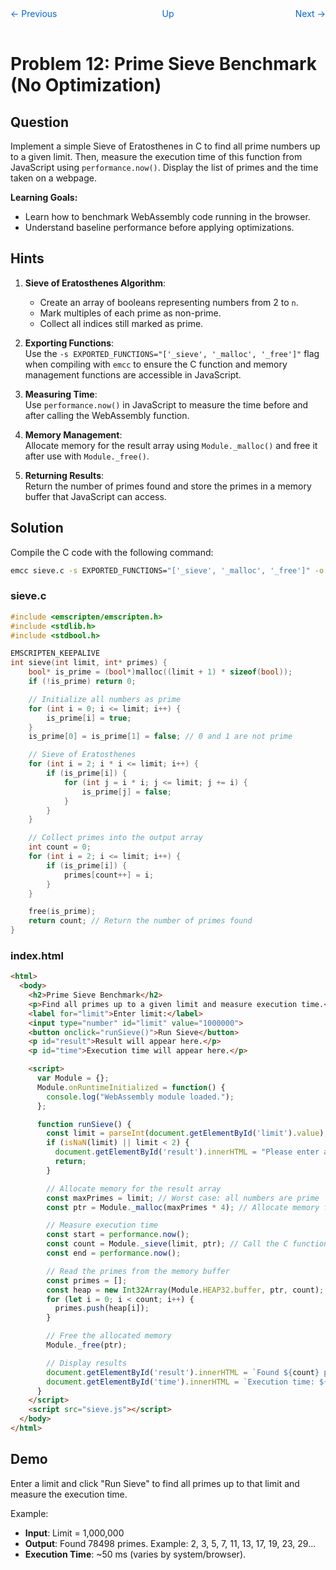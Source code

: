 <nav style="display: grid; grid-template-columns: 1fr 1fr 1fr; padding: 1rem 0;">
    <a href="../lesson11" style="text-decoration: none; color: #0366d6;">← Previous</a>
    <a href="../" style="text-decoration: none; color: #0366d6; text-align: center;">Up</a>
    <a href="../lesson13/" style="text-decoration: none; color: #0366d6; text-align: right;">Next →</a>
</nav>

# Problem 12: Prime Sieve Benchmark (No Optimization)

## Question

Implement a simple Sieve of Eratosthenes in C to find all prime numbers up to a given limit. Then, measure the execution time of this function from JavaScript using `performance.now()`. Display the list of primes and the time taken on a webpage.

**Learning Goals:**
- Learn how to benchmark WebAssembly code running in the browser.
- Understand baseline performance before applying optimizations.

## Hints

1. **Sieve of Eratosthenes Algorithm**:  
   - Create an array of booleans representing numbers from 2 to `n`.
   - Mark multiples of each prime as non-prime.
   - Collect all indices still marked as prime.

2. **Exporting Functions**:  
   Use the `-s EXPORTED_FUNCTIONS="['_sieve', '_malloc', '_free']"` flag when compiling with `emcc` to ensure the C function and memory management functions are accessible in JavaScript.

3. **Measuring Time**:  
   Use `performance.now()` in JavaScript to measure the time before and after calling the WebAssembly function.

4. **Memory Management**:  
   Allocate memory for the result array using `Module._malloc()` and free it after use with `Module._free()`.

5. **Returning Results**:  
   Return the number of primes found and store the primes in a memory buffer that JavaScript can access.

## Solution

Compile the C code with the following command:  
```bash
emcc sieve.c -s EXPORTED_FUNCTIONS="['_sieve', '_malloc', '_free']" -o sieve.js
```

### sieve.c
```c
#include <emscripten/emscripten.h>
#include <stdlib.h>
#include <stdbool.h>

EMSCRIPTEN_KEEPALIVE
int sieve(int limit, int* primes) {
    bool* is_prime = (bool*)malloc((limit + 1) * sizeof(bool));
    if (!is_prime) return 0;

    // Initialize all numbers as prime
    for (int i = 0; i <= limit; i++) {
        is_prime[i] = true;
    }
    is_prime[0] = is_prime[1] = false; // 0 and 1 are not prime

    // Sieve of Eratosthenes
    for (int i = 2; i * i <= limit; i++) {
        if (is_prime[i]) {
            for (int j = i * i; j <= limit; j += i) {
                is_prime[j] = false;
            }
        }
    }

    // Collect primes into the output array
    int count = 0;
    for (int i = 2; i <= limit; i++) {
        if (is_prime[i]) {
            primes[count++] = i;
        }
    }

    free(is_prime);
    return count; // Return the number of primes found
}
```

### index.html
```html
<html>
  <body>
    <h2>Prime Sieve Benchmark</h2>
    <p>Find all primes up to a given limit and measure execution time.</p>
    <label for="limit">Enter limit:</label>
    <input type="number" id="limit" value="1000000">
    <button onclick="runSieve()">Run Sieve</button>
    <p id="result">Result will appear here.</p>
    <p id="time">Execution time will appear here.</p>

    <script>
      var Module = {};
      Module.onRuntimeInitialized = function() {
        console.log("WebAssembly module loaded.");
      };

      function runSieve() {
        const limit = parseInt(document.getElementById('limit').value);
        if (isNaN(limit) || limit < 2) {
          document.getElementById('result').innerHTML = "Please enter a valid limit (>= 2).";
          return;
        }

        // Allocate memory for the result array
        const maxPrimes = limit; // Worst case: all numbers are prime
        const ptr = Module._malloc(maxPrimes * 4); // Allocate memory for an int array

        // Measure execution time
        const start = performance.now();
        const count = Module._sieve(limit, ptr); // Call the C function
        const end = performance.now();

        // Read the primes from the memory buffer
        const primes = [];
        const heap = new Int32Array(Module.HEAP32.buffer, ptr, count);
        for (let i = 0; i < count; i++) {
          primes.push(heap[i]);
        }

        // Free the allocated memory
        Module._free(ptr);

        // Display results
        document.getElementById('result').innerHTML = `Found ${count} primes. Example: ${primes.slice(0, 10).join(", ")}...`;
        document.getElementById('time').innerHTML = `Execution time: ${(end - start).toFixed(2)} ms`;
      }
    </script>
    <script src="sieve.js"></script>
  </body>
</html>
```

## Demo

Enter a limit and click "Run Sieve" to find all primes up to that limit and measure the execution time.

Example:  
- **Input**: Limit = 1,000,000  
- **Output**: Found 78498 primes. Example: 2, 3, 5, 7, 11, 13, 17, 19, 23, 29...  
- **Execution Time**: ~50 ms (varies by system/browser).